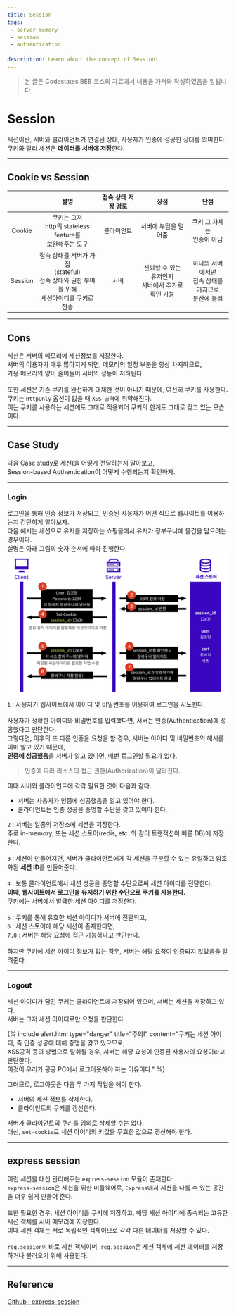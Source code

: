 ```yaml
---
title: Session
tags: 
 - server memory
 - session
 - authentication

description: Learn about the concept of Session!
---
```


>   본 글은 Codestates BEB 코스의 자료에서 내용을 가져와 작성하였음을 알립니다.  

<!-- {% include alert.html type="danger" title="Warning!" content="이 문서는 아직 미완성 문서입니다." %} -->

# Session
세션이란, 서버와 클라이언트가 연결된 상태, 사용자가 인증에 성공한 상태를 의미한다.  
쿠키와 달리 세션은 **데이터를 서버에 저장**한다.  

---

## Cookie vs Session

||설명|접속 상태 저장 경로|장점|단점|
|:---:|:---:|:---:|:---:|:---:|
|Cookie|쿠키는 그저<br>http의 stateless feature를<br>보완해주는 도구|클라이언트|서버에 부담을 덜어줌|쿠키 그 자체는<br>인증이 아님|
|Session|접속 상태를 서버가 가짐<br>(stateful)<br>접속 상태와 권한 부여를 위해<br>세션아이디를 쿠키로 전송|서버|신뢰할 수 있는 유저인지<br>서버에서 추가로 확인 가능|하나의 서버에서만<br>접속 상태를 가지므로 <br>분산에 불리|

---

## Cons
세션은 서버의 메모리에 세션정보를 저장한다.  
서버의 이용자가 매우 많아지게 되면, 메모리의 일정 부분을 항상 차지하므로,  
가용 메모리의 양이 줄어들어 서버의 성능이 저하된다.  
<br>
또한 세션은 기존 쿠키를 완전하게 대체한 것이 아니기 때문에, 여전히 쿠키를 사용한다.  
쿠키는 `HttpOnly` 옵션이 없을 때 `XSS 공격`에 취약해진다.  
이는 쿠키를 사용하는 세션에도 그대로 적용되어 쿠키의 한계도 그대로 갖고 있는 모습이다.  

---

## Case Study
다음 Case study로 세션(을 어떻게 전달하는지 알아보고,  
Session-based Authentication이 어떻게 수행되는지 확인하자.  

---

### Login
로그인을 통해 인증 정보가 저장되고, 인증된 사용자가 어떤 식으로 웹사이트를 이용하는지 간단하게 알아보자.  
다음 예시는 세션으로 유저를 저장하는 쇼핑몰에서 유저가 장부구니에 물건을 담으려는 경우이다.  
설명은 아래 그림의 숫자 순서에 따라 진행한다.  
![session-logic](../../assets/img/session-logic.png)  
`1` : 사용자가 웹사이트에서 아이디 및 비밀번호를 이용하여 로그인을 시도한다.  
<br>
사용자가 정확한 아이디와 비밀번호를 입력했다면, 서버는 인증(Authentication)에 성공했다고 판단한다.  
그렇다면, 이후의 또 다른 인증을 요청을 할 경우, 서버는 아이디 및 비밀번호의 해시를 이미 알고 있기 때문에,  
**인증에 성공했음**을 서버가 알고 있다면, 매번 로그인할 필요가 없다.  

> 인증에 따라 리소스의 접근 권한(Authorization)이 달라진다.  

이때 서버와 클라이언트에 각각 필요한 것이 다음과 같다.  
- 서버는 사용자가 인증에 성공했음을 알고 있어야 한다.  
- 클라이언트는 인증 성공을 증명할 수단을 갖고 있어야 한다.  

`2` : 서버는 일종의 저장소에 세션을 저장한다.  
주로 in-memory, 또는 세션 스토어(redis, etc. 와 같이 트랜잭션이 빠른 DB)에 저장한다.  
<br>
`3` : 세션이 만들어지면, 서버가 클라이언트에게 각 세션을 구분할 수 있는 유일하고 암호화된 **세션 ID**를 만들어준다.  
<br>
`4` : 보통 클라이언트에서 세션 성공을 증명할 수단으로써 세션 아이디를 전달한다.  
**이때, 웹사이트에서 로그인을 유지하기 위한 수단으로 쿠키를 사용한다.**  
쿠키에는 서버에서 발급한 세션 아이디를 저장한다.  
<br>
`5` : 쿠키를 통해 유효한 세션 아이디가 서버에 전달되고,  
`6` : 세션 스토어에 해당 세션이 존재한다면,  
`7,8` : 서버는 해당 요청에 접근 가능하다고 판단한다.  
<br>
하지만 쿠키에 세션 아이디 정보가 없는 경우, 서버는 해당 요청이 인증되지 않았음을 알려준다.  

---

### Logout
세션 아이디가 담긴 쿠키는 클라이언트에 저장되어 있으며, 서버는 세션을 저장하고 있다.  
서버는 그저 세션 아이디로만 요청을 판단한다.  

{% include alert.html type="danger" title="주의!" content="쿠키는 세션 아이디, 즉 인증 성공에 대해 증명을 갖고 있으므로,<br>XSS공격 등의 방법으로 탈취될 경우, 서버는 해당 요청이 인증된 사용자의 요청이라고 판단한다.<br>이것이 우리가 공공 PC에서 로그아웃해야 하는 이유이다." %}

그러므로, 로그아웃은 다음 두 가지 작업을 해야 한다.  
- 서버의 세션 정보를 삭제한다.  
- 클라이언트의 쿠키를 갱신한다.  

서버가 클라이언트의 쿠키를 임의로 삭제할 수는 없다.  
대신, `set-cookie`로 세션 아이디의 키값을 무효한 값으로 갱신해야 한다.  

---

## express session
이런 세션을 대신 관리해주는 `express-session` 모듈이 존재한다.  
`express-session`은 세션을 위한 미들웨어로, `Express`에서 세션을 다룰 수 있는 공간을 더우 쉽게 만들어 준다.  
<br>
또한 필요한 경우, 세션 아이디를 쿠키에 저장하고, 해당 세션 아이디에 종속되는 고유한 세션 객체를 서버 메모리에 저장한다.  
이때 세션 객체는 서로 독립적인 객체이므로 각각 다른 데이터를 저장할 수 있다.  
<br>
`req.session이` 바로 세션 객체이며, `req.session`은 세션 객체에 세션 데이터를 저장하거나 불러오기 위해 사용한다.  

---

## Reference
[Github : express-session](https://github.com/expressjs/session#reqsession)  